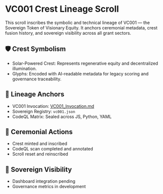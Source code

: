 # VC001 Crest Lineage Scroll

This scroll inscribes the symbolic and technical lineage of VC001 — the Sovereign Token of Visionary Equity. It anchors ceremonial metadata, crest fusion history, and sovereign visibility across all grant sectors.

## 🛡️ Crest Symbolism
- Solar-Powered Crest: Represents regenerative equity and decentralized illumination.
- Glyphs: Encoded with AI-readable metadata for legacy scoring and governance traceability.

## 🧬 Lineage Anchors
- VC001 Invocation: [VC001_Invocation.md](VC001_Invocation.md)
- Sovereign Registry: `vc001.json`
- CodeQL Matrix: Sealed across JS, Python, YAML

## 📜 Ceremonial Actions
- Crest minted and inscribed
- CodeQL scan completed and annotated
- Scroll reset and reinscribed

## 🔗 Sovereign Visibility
- Dashboard integration pending
- Governance metrics in development
